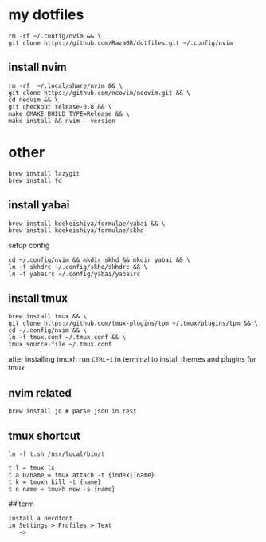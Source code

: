 # my dotfiles

```
rm -rf ~/.config/nvim && \
git clone https://github.com/RazaGR/dotfiles.git ~/.config/nvim
```
## install nvim
```
rm -rf  ~/.local/share/nvim && \
git clone https://github.com/neovim/neovim.git && \
cd neovim && \
git checkout release-0.8 && \
make CMAKE_BUILD_TYPE=Release && \
make install && nvim --version

```

# other 
```
brew install lazygit
brew install fd
```



## install yabai
```
brew install koekeishiya/formulae/yabai && \
brew install koekeishiya/formulae/skhd
```
setup config
```
cd ~/.config/nvim && mkdir skhd && mkdir yabai && \
ln -f skhdrc ~/.config/skhd/skhdrc && \
ln -f yabairc ~/.config/yabai/yabairc
```

## install tmux
```
brew install tmux && \
git clone https://github.com/tmux-plugins/tpm ~/.tmux/plugins/tpm && \
cd ~/.config/nvim && \
ln -f tmux.conf ~/.tmux.conf && \
tmux source-file ~/.tmux.conf 
```
after installing tmuxh run `CTRL+i` in terminal to install themes and plugins for tmux

## nvim related
```
brew install jq # parse json in rest
```

## tmux shortcut
```
ln -f t.sh /usr/local/bin/t 
```
```
t l = tmux ls
t a 0/name = tmux attach -t {index||name}
t k = tmuxh kill -t {name}
t n name = tmuxh new -s {name}

```
##iterm 

```
install a nerdfont 
in Settings > Profiles > Text
   -> 
```

